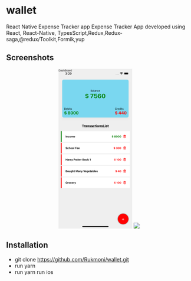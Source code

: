 # wallet
React Native Expense Tracker app
  Expense Tracker App developed using React, React-Native, TypesScript,Redux,Redux-saga,@redux/Toolkit,Formik,yup
 
## Screenshots
<div align="center">
    <img src="/screenshots/dashboard.png" width="200px"</img> 
     <img src="/screenshots/screenshot2.png" width="200px"</img> 
   
</div>
  
 ## Installation
 
 * git clone https://github.com/Rukmoni/wallet.git
 * run yarn
 * run yarn run ios
 
 ## 
 

